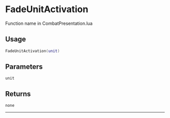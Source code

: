 # FadeUnitActivation
Function name in CombatPresentation.lua
## Usage
```lua
FadeUnitActivation(unit)
```
## Parameters
`unit`
## Returns
`none`

---